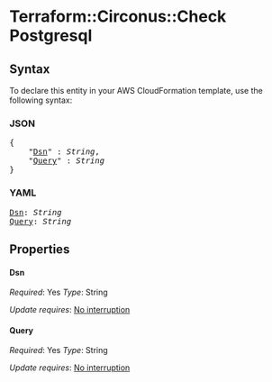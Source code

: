 # Terraform::Circonus::Check Postgresql

## Syntax

To declare this entity in your AWS CloudFormation template, use the following syntax:

### JSON

<pre>
{
    "<a href="#dsn" title="Dsn">Dsn</a>" : <i>String</i>,
    "<a href="#query" title="Query">Query</a>" : <i>String</i>
}
</pre>

### YAML

<pre>
<a href="#dsn" title="Dsn">Dsn</a>: <i>String</i>
<a href="#query" title="Query">Query</a>: <i>String</i>
</pre>

## Properties

#### Dsn

_Required_: Yes
_Type_: String

_Update requires_: [No interruption](https://docs.aws.amazon.com/AWSCloudFormation/latest/UserGuide/using-cfn-updating-stacks-update-behaviors.html#update-no-interrupt)

#### Query

_Required_: Yes
_Type_: String

_Update requires_: [No interruption](https://docs.aws.amazon.com/AWSCloudFormation/latest/UserGuide/using-cfn-updating-stacks-update-behaviors.html#update-no-interrupt)

